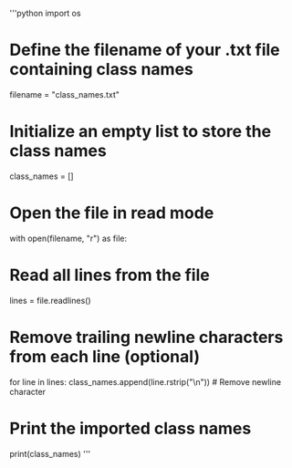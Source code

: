 '''python
import os

# Define the filename of your .txt file containing class names
filename = "class_names.txt"

# Initialize an empty list to store the class names
class_names = []

# Open the file in read mode
with open(filename, "r") as file:
  # Read all lines from the file
  lines = file.readlines()

  # Remove trailing newline characters from each line (optional)
  for line in lines:
    class_names.append(line.rstrip("\n"))  # Remove newline character

# Print the imported class names
print(class_names)
'''

